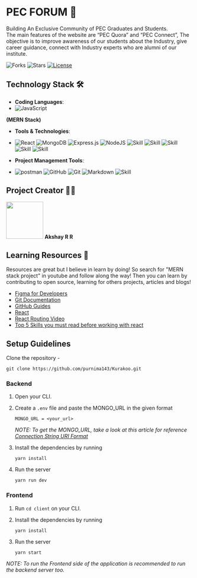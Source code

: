 # PEC FORUM 🔰

Building An Exclusive Community
of PEC Graduates and Students.  
The main features of the website are “PEC Quora” and “PEC Connect”, The objective is to improve awareness of our students about the Industry, give career guidance, connect with Industry experts who are alumni of our institute.  

![Forks](https://img.shields.io/github/forks/akshay1027/pecquora)
![Stars](https://img.shields.io/github/stars/akshay1027/pecquora)
[![License](https://img.shields.io/github/license/purnima143/Kurakoo)](https://github.com/purnima143/Kurakoo/blob/master/LICENSE)


## Technology Stack 🛠️

- **Coding Languages**: 
- <img alt="JavaScript" src="https://img.shields.io/badge/javascript%20-%23323330.svg?&style=for-the-badge&logo=javascript&logoColor=%23F7DF1E"/>
 **(MERN Stack)**

- **Tools & Technologies**:     
- <img alt="React" src="https://img.shields.io/badge/react%20-%2320232a.svg?&style=for-the-badge&logo=react&logoColor=%2361DAFB"/> <img alt="MongoDB" src ="https://img.shields.io/badge/MongoDB-%234ea94b.svg?&style=for-the-badge&logo=mongodb&logoColor=white"/> <img alt="Express.js" src="https://img.shields.io/badge/express.js%20-%23404d59.svg?&style=for-the-badge"/> <img alt="NodeJS" src="https://img.shields.io/badge/node.js%20-%2343853D.svg?&style=for-the-badge&logo=node.js&logoColor=white"/> ![Skill](https://img.shields.io/badge/Material--UI-0081CB?style=for-the-badge&logo=material-ui&logoColor=white)
![Skill](https://img.shields.io/badge/React_Router-CA4245?style=for-the-badge&logo=react-router&logoColor=white) ![Skill](https://img.shields.io/badge/axios-563D7C?style=for-the-badge&logo=axios&logoColor=white) ![Skill](https://img.shields.io/badge/bcrypt-CB3837?style=for-the-badge&logo=bcrypt&logoColor=white)
![Skill](https://img.shields.io/badge/cloudinary-000000?style=for-the-badge&logo=cloudinary&logoColor=white)


- **Project Management Tools**:   
- <img alt="postman" src="https://img.shields.io/badge/Postman%20-%23026AA7.svg?&style=for-the-badge&logo=Postman&logoColor=white"/> <img alt="GitHub" src="https://img.shields.io/badge/github%20-%23121011.svg?&style=for-the-badge&logo=github&logoColor=white"/> <img alt="Git" src="https://img.shields.io/badge/git%20-%23F05033.svg?&style=for-the-badge&logo=git&logoColor=white"/> <img alt="Markdown" src="https://img.shields.io/badge/markdown-%23000000.svg?&style=for-the-badge&logo=markdown&logoColor=white"/> ![Skill](https://img.shields.io/badge/Yarn-2C8EBB?style=for-the-badge&logo=yarn&logoColor=white)

## Project Creator 👐🏻

<td align="center"><img src="https://avatars.githubusercontent.com/u/65683151?s=400&u=fcfad8b07092211b1f7f2cebd7e2b48e7d71a469&v=4" width="100px;" alt=""/> 
	<b>Akshay R R</b>
</td>

  
## Learning Resources 🧰

Resources are great but I believe in learn by doing! So search for "MERN stack project" in youtube and follow along the way! Then you can learn by contributing to open source, learning for others projects, articles and blogs!

- [Figma for Developers](https://www.youtube.com/playlist?list=PL7e8VJ_ZN6epq-oiYOufiuPI-fpDC2Mby)
- [Git Documentation](https://git-scm.com/docs)
- [GitHub Guides](https://guides.github.com/)
- [React](https://girlcodeit.com/onecodemap?id=react.json)
- [React Routing Video](https://www.youtube.com/watch?v=Law7wfdg_ls&t=1778s)
- [Top 5 Skills you must read before working with react](https://www.geeksforgeeks.org/top-5-skills-you-must-know-before-you-learn-reactjs/)  


## Setup Guidelines
Clone the repository -
```
git clone https://github.com/purnima143/Kurakoo.git
```

### Backend

1. Open your CLI.

2. Create a `.env` file and paste the MONGO_URL in the given format

    ```
    MONGO_URL = <your_url>
    ```

    _NOTE: To get the MONGO_URL, take a look at this article for reference [Connection String URI Format](https://docs.mongodb.com/manual/reference/connection-string/)_

3. Install the dependencies by running
    ```
    yarn install
    ```

4. Run the server
    ```
    yarn run dev
    ```

### Frontend

1. Run `cd client` on your CLI.

2. Install the dependencies by running
    ```
    yarn install
    ```

3. Run the server
    ```
    yarn start
    ```
_NOTE: To run the Frontend side of the application is recommended to run the backend server too._



